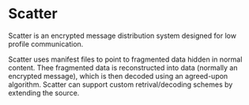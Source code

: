 # Scatter

Scatter is an encrypted message distribution system designed for low profile communication.

Scatter uses manifest files to point to fragmented data hidden in normal content. Thee fragmented data is reconstructed into data (normally an encrypted message), which is then decoded using an agreed-upon algorithm. Scatter can support custom retrival/decoding schemes by extending the source.
